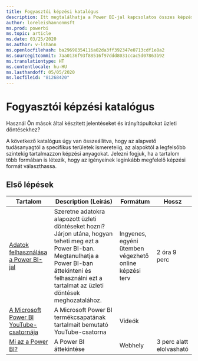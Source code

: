```yaml
---
title: Fogyasztói képzési katalógus
description: Itt megtalálhatja a Power BI-jal kapcsolatos összes képzési lehetőséget
author: loreleishannonmsft
ms.prod: powerbi
ms.topic: article
ms.date: 03/25/2020
ms.author: v-lshann
ms.openlocfilehash: ba29698354116a02da3ff392347e0713cdf1e8a2
ms.sourcegitcommit: 7aa0136f93f88516f97ddd8031ccac5d07863b92
ms.translationtype: HT
ms.contentlocale: hu-HU
ms.lasthandoff: 05/05/2020
ms.locfileid: "81268420"
---
```

# <a name="consumers-learning-catalog"></a>Fogyasztói képzési katalógus

Használ Ön mások által készített jelentéseket és irányítópultokat üzleti döntésekhez? 

A következő katalógus úgy van összeállítva, hogy az alapvető tudásanyagtól a specifikus területek ismereteiig, az alapoktól a legfelsőbb szintekig tartalmazzon képzési anyagokat. Jelezni fogjuk, ha a tartalom több formában is létezik, hogy az igényeinek leginkább megfelelő képzési formát választhassa.

## <a name="get-started"></a>Első lépések<a name="get-started"></a>
| Tartalom  | Description (Leírás)  | Formátum| Hossz  |
|--------------------------------------------------------------------------------------------------|-----------------------------------------------------------------------------------------------------------------------------------------------------------------------------------------|---------------------------------------|-------------------|
| [Adatok felhasználása a Power BI-jal](https://docs.microsoft.com/learn/paths/consume-data-with-power-bi/) | Szeretne adatokra alapozott üzleti döntéseket hozni? Járjon utána, hogyan teheti meg ezt a Power BI-ban. Megtanulhatja a Power BI-ban áttekinteni és felhasználni ezt a tartalmat az üzleti döntések meghozatalához. | Ingyenes, egyéni ütemben végezhető online képzési terv | 2 óra 9 perc  |
| [A Microsoft Power BI YouTube-csatornája](https://www.youtube.com/user/mspowerbi/videos) | A Microsoft Power BI termékcsapatának tartalmait bemutató YouTube-csatorna  | Videók  |            |
| [Mi az a Power BI?](https://docs.microsoft.com/power-bi/fundamentals/power-bi-overview) | A Power BI áttekintése | Webhely  | 3 perc alatt elolvasható |
